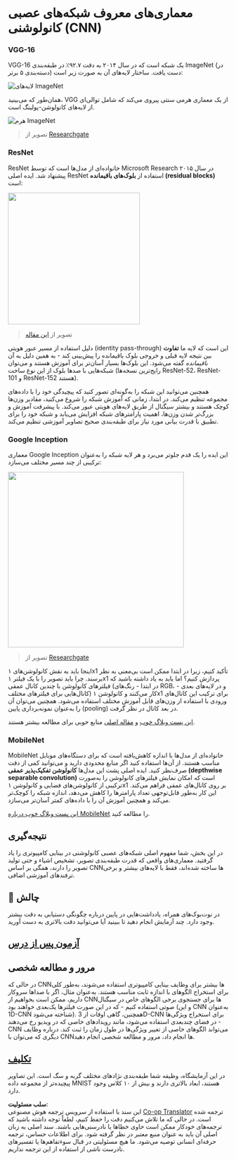 <!--
CO_OP_TRANSLATOR_METADATA:
{
  "original_hash": "2f7b97b375358cb51a1e098df306bf73",
  "translation_date": "2025-08-24T10:30:04+00:00",
  "source_file": "lessons/4-ComputerVision/07-ConvNets/CNN_Architectures.md",
  "language_code": "fa"
}
-->
# معماری‌های معروف شبکه‌های عصبی کانولوشنی (CNN)

### VGG-16

VGG-16 یک شبکه است که در سال ۲۰۱۴ به دقت ۹۲.۷٪ در طبقه‌بندی ImageNet (در دسته‌بندی ۵ برتر) دست یافت. ساختار لایه‌های آن به صورت زیر است:

![لایه‌های ImageNet](../../../../../lessons/4-ComputerVision/07-ConvNets/images/vgg-16-arch1.jpg)

همان‌طور که می‌بینید، VGG از یک معماری هرمی سنتی پیروی می‌کند که شامل توالی‌ای از لایه‌های کانولوشن-پولینگ است.

![هرم ImageNet](../../../../../lessons/4-ComputerVision/07-ConvNets/images/vgg-16-arch.jpg)

> تصویر از [Researchgate](https://www.researchgate.net/figure/Vgg16-model-structure-To-get-the-VGG-NIN-model-we-replace-the-2-nd-4-th-6-th-7-th_fig2_335194493)

### ResNet

ResNet خانواده‌ای از مدل‌ها است که توسط Microsoft Research در سال ۲۰۱۵ پیشنهاد شد. ایده اصلی ResNet استفاده از **بلوک‌های باقیمانده (residual blocks)** است:

<img src="images/resnet-block.png" width="300"/>

> تصویر از [این مقاله](https://arxiv.org/pdf/1512.03385.pdf)

دلیل استفاده از مسیر عبور هویتی (identity pass-through) این است که لایه ما **تفاوت** بین نتیجه لایه قبلی و خروجی بلوک باقیمانده را پیش‌بینی کند - به همین دلیل به آن *باقیمانده* گفته می‌شود. این بلوک‌ها بسیار آسان‌تر برای آموزش هستند و می‌توان شبکه‌هایی با صدها بلوک از این نوع ساخت (رایج‌ترین نسخه‌ها ResNet-52، ResNet-101 و ResNet-152 هستند).

همچنین می‌توانید این شبکه را به‌گونه‌ای تصور کنید که پیچیدگی خود را با داده‌های مجموعه تنظیم می‌کند. در ابتدا، زمانی که آموزش شبکه را شروع می‌کنید، مقادیر وزن‌ها کوچک هستند و بیشتر سیگنال از طریق لایه‌های هویتی عبور می‌کند. با پیشرفت آموزش و بزرگ‌تر شدن وزن‌ها، اهمیت پارامترهای شبکه افزایش می‌یابد و شبکه خود را برای تطبیق با قدرت بیانی مورد نیاز برای طبقه‌بندی صحیح تصاویر آموزشی تنظیم می‌کند.

### Google Inception

معماری Google Inception این ایده را یک قدم جلوتر می‌برد و هر لایه شبکه را به‌عنوان ترکیبی از چند مسیر مختلف می‌سازد:

<img src="images/inception.png" width="400"/>

> تصویر از [Researchgate](https://www.researchgate.net/figure/Inception-module-with-dimension-reductions-left-and-schema-for-Inception-ResNet-v1_fig2_355547454)

اینجا باید به نقش کانولوشن‌های ۱x1 تأکید کنیم، زیرا در ابتدا ممکن است بی‌معنی به نظر برسند. چرا باید تصویر را با یک فیلتر ۱x1 پردازش کنیم؟ اما باید به یاد داشته باشید که فیلترهای کانولوشن با چندین کانال عمقی (در ابتدا - رنگ‌های RGB، و در لایه‌های بعدی - کانال‌هایی برای فیلترهای مختلف) کار می‌کنند و کانولوشن ۱x1 برای ترکیب این کانال‌های ورودی با استفاده از وزن‌های قابل آموزش مختلف استفاده می‌شود. همچنین می‌توان آن را به‌عنوان نمونه‌برداری پایین (pooling) در بعد کانال در نظر گرفت.

[این پست وبلاگ خوب](https://medium.com/analytics-vidhya/talented-mr-1x1-comprehensive-look-at-1x1-convolution-in-deep-learning-f6b355825578) و [مقاله اصلی](https://arxiv.org/pdf/1312.4400.pdf) منابع خوبی برای مطالعه بیشتر هستند.

### MobileNet

MobileNet خانواده‌ای از مدل‌ها با اندازه کاهش‌یافته است که برای دستگاه‌های موبایل مناسب هستند. از آن‌ها استفاده کنید اگر منابع محدودی دارید و می‌توانید کمی از دقت صرف‌نظر کنید. ایده اصلی پشت این مدل‌ها **کانولوشن تفکیک‌پذیر عمقی (depthwise separable convolution)** است که امکان نمایش فیلترهای کانولوشن را به‌صورت ترکیبی از کانولوشن‌های فضایی و کانولوشن ۱x1 بر روی کانال‌های عمقی فراهم می‌کند. این کار به‌طور قابل‌توجهی تعداد پارامترها را کاهش می‌دهد، اندازه شبکه را کوچک‌تر می‌کند و همچنین آموزش آن را با داده‌های کمتر آسان‌تر می‌سازد.

[این پست وبلاگ خوب درباره MobileNet](https://medium.com/analytics-vidhya/image-classification-with-mobilenet-cc6fbb2cd470) را مطالعه کنید.

## نتیجه‌گیری

در این بخش، شما مفهوم اصلی شبکه‌های عصبی کانولوشنی در بینایی کامپیوتری را یاد گرفتید. معماری‌های واقعی که قدرت طبقه‌بندی تصویر، تشخیص اشیاء و حتی تولید تصویر را دارند، همگی بر اساس CNN‌ها ساخته شده‌اند، فقط با لایه‌های بیشتر و برخی ترفندهای آموزشی اضافی.

## 🚀 چالش

در نوت‌بوک‌های همراه، یادداشت‌هایی در پایین درباره چگونگی دستیابی به دقت بیشتر وجود دارد. چند آزمایش انجام دهید تا ببینید آیا می‌توانید دقت بالاتری به دست آورید.

## [آزمون پس از درس](https://red-field-0a6ddfd03.1.azurestaticapps.net/quiz/207)

## مرور و مطالعه شخصی

در حالی که CNN‌ها بیشتر برای وظایف بینایی کامپیوتری استفاده می‌شوند، به‌طور کلی برای استخراج الگوهای با اندازه ثابت مناسب هستند. به‌عنوان مثال، اگر با صداها سروکار داریم، ممکن است بخواهیم از CNN‌ها برای جستجوی برخی الگوهای خاص در سیگنال صوتی استفاده کنیم - که در این صورت فیلترها یک‌بعدی خواهند بود (و این CNN به‌عنوان 1D-CNN شناخته می‌شود). همچنین، گاهی اوقات از 3D-CNN برای استخراج ویژگی‌ها در فضای چندبعدی استفاده می‌شود، مانند رویدادهای خاصی که در ویدیو رخ می‌دهند - CNN می‌تواند الگوهای خاصی از تغییر ویژگی‌ها در طول زمان را ثبت کند. درباره وظایف دیگری که می‌توان با CNN‌ها انجام داد، مرور و مطالعه شخصی انجام دهید.

## [تکلیف](lab/README.md)

در این آزمایشگاه، وظیفه شما طبقه‌بندی نژادهای مختلف گربه و سگ است. این تصاویر پیچیده‌تر از مجموعه داده MNIST هستند، ابعاد بالاتری دارند و بیش از ۱۰ کلاس وجود دارد.

**سلب مسئولیت**:  
این سند با استفاده از سرویس ترجمه هوش مصنوعی [Co-op Translator](https://github.com/Azure/co-op-translator) ترجمه شده است. در حالی که ما تلاش می‌کنیم دقت را حفظ کنیم، لطفاً توجه داشته باشید که ترجمه‌های خودکار ممکن است حاوی خطاها یا نادرستی‌هایی باشند. سند اصلی به زبان اصلی آن باید به عنوان منبع معتبر در نظر گرفته شود. برای اطلاعات حساس، ترجمه حرفه‌ای انسانی توصیه می‌شود. ما هیچ مسئولیتی در قبال سوءتفاهم‌ها یا تفسیرهای نادرست ناشی از استفاده از این ترجمه نداریم.